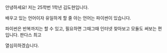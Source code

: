 안녕하세요! 저는 25학번 1학년 김도현입니다.

배우고 있는 언어이자 유일하게 할 줄 아는 언어는 파이썬이 있습니다.

파이썬은 반복까지는 할 수 있고, 필요하면 그때그때 인터넷 찾아보고 모듈도 써보는 편입니다. 판다스 최고

열심히하겠습니다.